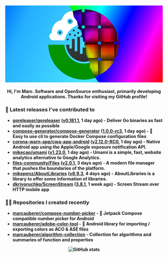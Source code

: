 <p align="center">
	<img src="https://raw.githubusercontent.com/marcauberer/marcauberer/master/images/frontpage-image.jpg">
	<br><br>
	<b>Hi, I'm Marc. Software and OpenSource enthusiast, primarily developing Android applications. Thanks for visiting my GitHub profile!
</p>

### 🚀 Latest releases I've contributed to


- [goreleaser/goreleaser](https://github.com/goreleaser/goreleaser) ([v0.181.1](https://github.com/goreleaser/goreleaser/releases/tag/v0.181.1), 1 day ago) - Deliver Go binaries as fast and easily as possible
- [compose-generator/compose-generator](https://github.com/compose-generator/compose-generator) ([1.0.0-rc3](https://github.com/compose-generator/compose-generator/releases/tag/1.0.0-rc3), 1 day ago) - 🐳 Easy to use cli to generate Docker Compose configuration files
- [corona-warn-app/cwa-app-android](https://github.com/corona-warn-app/cwa-app-android) ([v2.12.0-RC0](https://github.com/corona-warn-app/cwa-app-android/releases/tag/v2.12.0-RC0), 1 day ago) - Native Android app using the Apple/Google exposure notification API.
- [mikecao/umami](https://github.com/mikecao/umami) ([v1.23.0](https://github.com/mikecao/umami/releases/tag/v1.23.0), 1 day ago) - Umami is a simple, fast, website analytics alternative to Google Analytics.
- [files-community/Files](https://github.com/files-community/Files) ([v2.0.1](https://github.com/files-community/Files/releases/tag/v2.0.1), 3 days ago) - A modern file manager that pushes the boundaries of the platform.
- [mikepenz/AboutLibraries](https://github.com/mikepenz/AboutLibraries) ([v8.9.3](https://github.com/mikepenz/AboutLibraries/releases/tag/v8.9.3), 4 days ago) - AboutLibraries is a library to offer some information of libraries.
- [dkrivoruchko/ScreenStream](https://github.com/dkrivoruchko/ScreenStream) ([3.8.1](https://github.com/dkrivoruchko/ScreenStream/releases/tag/3.8.1), 1 week ago) - Screen Stream over HTTP mobile app

### 👨‍💻 Repositories I created recently
- [marcauberer/compose-number-picker](https://github.com/marcauberer/compose-number-picker) - 🔢 Jetpack Compose compatible number picker for Android
- [marcauberer/adobe-color-tool](https://github.com/marcauberer/adobe-color-tool) - 🎨 Android library for importing / exporting colors as ACO &amp; ASE files
- [marcauberer/algorithm-collection](https://github.com/marcauberer/algorithm-collection) - Collection for algorithms and summaries of function and properties

<p align="center">
	<img src="https://github-readme-stats.vercel.app/api?username=marcauberer&show_icons=true&theme=dark" alt="GitHub stats">
</p>
